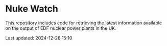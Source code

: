 # Nuke Watch

This repository includes code for retrieving the latest information available on the output of EDF nuclear power plants in the UK.

Last updated: 2024-12-26 15:10